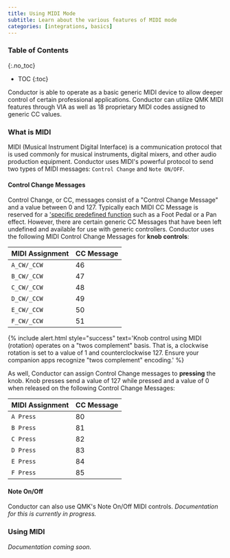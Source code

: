 ```yaml
---
title: Using MIDI Mode
subtitle: Learn about the various features of MIDI mode
categories: [integrations, basics]
---
```


### Table of Contents
{:.no_toc}
* TOC
{:toc}

Conductor is able to operate as a basic generic MIDI device to allow deeper control of certain professional applications. Conductor can utilize QMK MIDI features through VIA as well as 18 proprietary MIDI codes assigned to generic CC values.

### What is MIDI

MIDI (Musical Instrument Digital Interface) is a communication protocol that is used commonly for musical instruments, digital mixers, and other audio production equipment. Conductor uses MIDI's powerful protocol to send two types of MIDI messages: `Control Change` and `Note ON/OFF`. 

#### Control Change Messages

Control Change, or CC, messages consist of a "Control Change Message" and a value between 0 and 127. Typically each MIDI CC Message is reserved for a ['specific predefined function](https://anotherproducer.com/online-tools-for-musicians/midi-cc-list/) such as a Foot Pedal or a Pan effect. However, there are certain generic CC Messages that have been left undefined and available for use with generic controllers. Conductor uses the following MIDI Control Change Messages for **knob controls**:

| MIDI Assignment | CC Message |
|-----------------|------------|
| `A_CW/_CCW` | 46 |
| `B_CW/_CCW` | 47 |
| `C_CW/_CCW` | 48 |
| `D_CW/_CCW` | 49 |
| `E_CW/_CCW` | 50 |
| `F_CW/_CCW` | 51 |

{% include alert.html style="success" text='Knob control using MIDI (rotation) operates on a "twos complement" basis. That is, a clockwise rotation is set to a value of 1 and counterclockwise 127. Ensure your companion apps recognize "twos complement" encoding.' %}

As well, Conductor can assign Control Change messages to **pressing** the knob. Knob presses send a value of 127 while pressed and a value of 0 when released on the following Control Change Messages:

| MIDI Assignment | CC Message |
|-----------------|------------|
| `A Press` | 80 |
| `B Press` | 81 |
| `C Press` | 82 |
| `D Press` | 83 |
| `E Press` | 84 |
| `F Press` | 85 |

#### Note On/Off

Conductor can also use QMK's Note On/Off MIDI controls. *Documentation for this is currently in progress.*

### Using MIDI

*Documentation coming soon.*